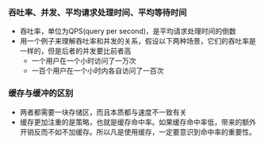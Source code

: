 

### 吞吐率、并发、平均请求处理时间、平均等待时间
- 吞吐率，单位为QPS(query per second)，是平均请求处理时间的倒数
- 用一个例子来理解吞吐率和并发的关系，假设以下两种场景，它们的吞吐率是一样的，但是后者的并发要比前者高
    - 一个用户在一个小时访问了一万次
    - 一百个用户在一个小时内各自访问了一百次

### 缓存与缓冲的区别
- 两者都需要一块存储区，而且本质都与速度不一致有关
- 缓存更加注重的是策略，也就是缓存命中率。如果缓存命中率低，带来的额外开销反而不如不加缓存。所以凡是使用缓存，一定要意识到命中率的重要性。